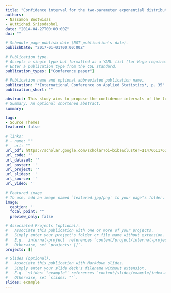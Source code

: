 ```yaml
---
title: "Confidence interval for the two-parameter exponential distribution based on the double type II censored data"
authors:
- Nassamon Bootwisas
- Wuttichai Srisodaphol
date: "2014-04-27T00:00:00Z"
doi: ""

# Schedule page publish date (NOT publication's date).
publishDate: "2017-01-01T00:00:00Z"

# Publication type.
# Accepts a single type but formatted as a YAML list (for Hugo requirements).
# Enter a publication type from the CSL standard.
publication_types: ["Conference paper"]

# Publication name and optional abbreviated publication name.
publication: "*International Conference on Applied Statistics*, p. 35"
publication_short: ""

abstract: This study aims to propose the confidence intervals of the location parameter and the scale parameter for the two-parameter exponential distribution based on double Type II censored data which is the confidence intervals that use Jackknife method to adjust the confidence intervals of Fauzy (2004). Coverage probability and interval width are criteria to compare the efficiency of the confidence intervals. The results of simulation study show that proposed confidence interval is better than Faucy’s confidence interval for the scale parameter. For the location parameter, these two confidence intervals perform poorly in term of the coverage probability which is lower to nominal level. In the results of real data sets show that the proposed confidence intervals have shorter interval width than Faucy’s confidence intervals for the location parameter and the scale parameter.
# Summary. An optional shortened abstract.
summary:

tags:
- Source Themes
featured: false

# links:
# - name: ""
#   url: ""
url_pdf: https://scholar.google.com/scholar?oi=bibs&cluster=11476611762890203962&btnI=1&hl=en
url_code: ''
url_dataset: ''
url_poster: ''
url_project: ''
url_slides: ''
url_source: ''
url_video: ''

# Featured image
# To use, add an image named `featured.jpg/png` to your page's folder. 
image:
  caption: ''
  focal_point: ""
  preview_only: false

# Associated Projects (optional).
#   Associate this publication with one or more of your projects.
#   Simply enter your project's folder or file name without extension.
#   E.g. `internal-project` references `content/project/internal-project/index.md`.
#   Otherwise, set `projects: []`.
projects: []

# Slides (optional).
#   Associate this publication with Markdown slides.
#   Simply enter your slide deck's filename without extension.
#   E.g. `slides: "example"` references `content/slides/example/index.md`.
#   Otherwise, set `slides: ""`.
slides: example
---
```

